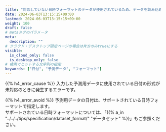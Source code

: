 ```yaml
---
title: "対応していない日時フォーマットのデータが使用されているため、データを読み込めません"
date: 2024-06-03T13:15:15+09:00
lastmod: 2024-06-03T13:15:15+09:00
weight: 100
draft: false
# metaタグのパラメータ
meta:
  description: ""
# クラウド・デスクトップ限定ページの場合は片方のみtrueにする
visible:
  is_cloud_only: false
  is_desktop_only: false
# 検索でヒットする文字列の指定
keywords: ["日付", "予測データ", "フォーマット"]
---
```


{{% h4_error_cause %}}
入力した予測用データに使用されている日付の形式が未対応のときに発生するエラーです。  

{{% h4_error_avoid %}}
予測用データの日付は、サポートされている日時フォーマットで指定します。  
サポートされている日時フォーマットについては、「{{% a_in "../../../tips/specification/dataset_format/" "データセット" %}}」もご参照ください。  
